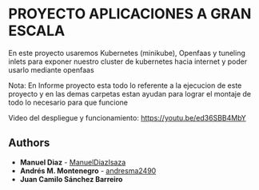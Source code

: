 # PROYECTO APLICACIONES A GRAN ESCALA
En este proyecto usaremos Kubernetes (minikube), Openfaas y tuneling inlets para exponer nuestro cluster de kubernetes hacia internet y poder usarlo mediante openfaas

Nota: En Informe proyecto esta todo lo referente a la ejecucion de este proyecto y en las demas carpetas estan ayudan para lograr el montaje de todo lo necesario para que funcione

Video del despliegue y funcionamiento: https://youtu.be/ed36SBB4MbY

## Authors
* **Manuel Diaz** - [ManuelDiazIsaza](https://github.com/ManuelDiazIsaza)
* **Andrés M. Montenegro** - [andresma2490](https://github.com/andresma2490)
* **Juan Camilo Sánchez Barreiro**

